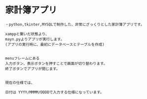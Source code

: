 #  家計簿アプリ


    ・python,tkinter,MYSQLで制作した、非常にざっくりとした家計簿アプリです。

    xamppと繋いだ状態より、
    mayn.pyよりアプリが実行します。
    (アプリの実行時に、最初にデータベースとテーブルを作成)


    menuフレームにある
    入力ボタン、表示ボタンを押すことで画面が切り替わります。
    終了ボタンでアプリが閉じます。


    現在の仕様では、
    
    日付は YYYY/MMMM/DDDDで入力する仕様になっています。







